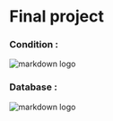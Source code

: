 # Final project


### Condition : 
![markdown logo](https://psv4.userapi.com/c536436/u159611556/docs/d41/b52d5c3612ee/Screenshot_2021-05-06_at_15_43_25.png?extra=z1OR2uFNoEWErcKR_pYlTkPmthEhZLYJRYYfp-o9d4obBoKa07tLUdn5SUgXGGHOyBd2fZRnPdpnKLNU-yLNj6A5Z1f5w3PKoIYC0Njl1n3q00bGBmaEKymR3VcJpwa5wjLWzmJYTpUpHQ0cmZdLo-RTmw)

### Database : 

![markdown logo](https://sun9-6.userapi.com/impg/pYEMTMkLDcBg0UpiV9OmyxdhQJ4auVTuS9YM7g/UUCFPFwPIeA.jpg?size=1654x982&quality=96&sign=74475586b187cb084c227bb2ae21764a&type=album)
